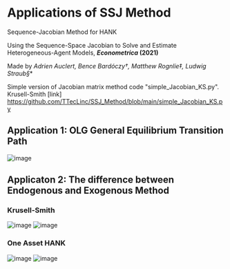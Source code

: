 # Applications of SSJ Method
Sequence-Jacobian Method for HANK

Using the Sequence-Space Jacobian to Solve and Estimate Heterogeneous-Agent Models, **_Econometrica_ (2021)**

Made by **Adrien Auclert*, Bence Bardóczy†, Matthew Rognlie‡, Ludwig Straub§**

Simple version of Jacobian matrix method code "simple_Jacobian_KS.py". Krusell-Smith
[link] https://github.com/TTecLinc/SSJ_Method/blob/main/simple_Jacobian_KS.py

## Application 1: OLG General Equilibrium Transition Path

![image](https://github.com/TTecLinc/sequence-jacobian_ecma/blob/main/OLG_SSJ.JPG)

## Applicaton 2: The difference between Endogenous and Exogenous Method
### Krusell-Smith
![image](https://github.com/TTecLinc/sequence-jacobian_ecma/blob/main/Endo_Exo_diff.JPG)
![image](https://github.com/TTecLinc/sequence-jacobian_ecma/blob/main/Path_Endo_Exo.JPG)
### One Asset HANK
![image](https://github.com/TTecLinc/sequence-jacobian_ecma/blob/main/Endo_Exo_diff_OH.JPG)
![image](https://github.com/TTecLinc/sequence-jacobian_ecma/blob/main/Path_Endo_Exo_OH.JPG)
